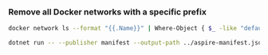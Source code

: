 ### Remove all Docker networks with a specific prefix

```sh
docker network ls --format "{{.Name}}" | Where-Object { $_ -like "default-aspire-network-*" } | ForEach-Object { docker network rm $_ }
```

```sh
dotnet run -- --publisher manifest --output-path ../aspire-manifest.json
```